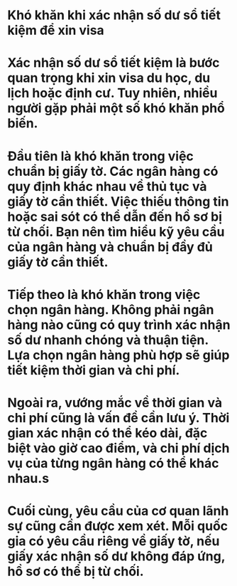 # Khó khăn khi xác nhận số dư sổ tiết kiệm để xin visa

# 

# Xác nhận số dư sổ tiết kiệm là bước quan trọng khi xin visa du học, du lịch hoặc định cư. Tuy nhiên, nhiều người gặp phải một số khó khăn phổ biến.

# 

# Đầu tiên là khó khăn trong việc chuẩn bị giấy tờ. Các ngân hàng có quy định khác nhau về thủ tục và giấy tờ cần thiết. Việc thiếu thông tin hoặc sai sót có thể dẫn đến hồ sơ bị từ chối. Bạn nên tìm hiểu kỹ yêu cầu của ngân hàng và chuẩn bị đầy đủ giấy tờ cần thiết.

# 

# Tiếp theo là khó khăn trong việc chọn ngân hàng. Không phải ngân hàng nào cũng có quy trình xác nhận số dư nhanh chóng và thuận tiện. Lựa chọn ngân hàng phù hợp sẽ giúp tiết kiệm thời gian và chi phí.

# 

# Ngoài ra, vướng mắc về thời gian và chi phí cũng là vấn đề cần lưu ý. Thời gian xác nhận có thể kéo dài, đặc biệt vào giờ cao điểm, và chi phí dịch vụ của từng ngân hàng có thể khác nhau.s

# 

# Cuối cùng, yêu cầu của cơ quan lãnh sự cũng cần được xem xét. Mỗi quốc gia có yêu cầu riêng về giấy tờ, nếu giấy xác nhận số dư không đáp ứng, hồ sơ có thể bị từ chối.

